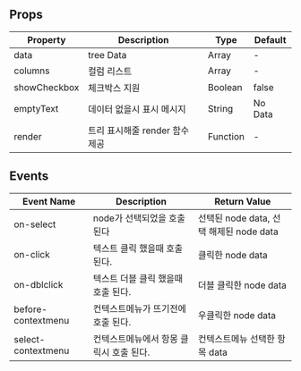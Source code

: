 ## Props
| Property | Description | Type | Default |
| -------- | ----------- | ---- | ------- |
| data | tree Data | Array | - |
| columns | 컬럼 리스트 | Array | - |
| showCheckbox | 체크박스 지원 | Boolean | false |
| emptyText | 데이터 없을시 표시 메시지 | String | No Data |
| render | 트리 표시해줄 render 함수 제공  | Function | - |

## Events
| Event Name | Description | Return Value |
| ---------- | ----------- | ------------ |
| on-select | node가 선택되었을 호출 된다 | 선택된 node data, 선택 해제된 node data |
| on-click | 텍스트 클릭 했을때 호출 된다. | 클릭한 node data |
| on-dblclick | 텍스트 더블 클릭 했을때 호출 된다. | 더블 클릭한 node data |
| before-contextmenu | 컨텍스트메뉴가 뜨기전에 호출 된다. | 우클릭한 node data |
| select-contextmenu | 컨텍스트메뉴에서 항몽 클릭시 호출 된다. | 컨텍스트메뉴 선택한 항목 data |

